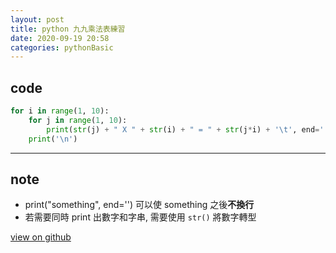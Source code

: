 ```yaml
---
layout: post
title: python 九九乘法表練習
date: 2020-09-19 20:58
categories: pythonBasic
---
```


## code

```python
for i in range(1, 10):
    for j in range(1, 10):
        print(str(j) + " X " + str(i) + " = " + str(j*i) + '\t', end='')
    print('\n')
```

***

## note

* print("something", end='') 可以使 something 之後**不換行**
* 若需要同時 print 出數字和字串, 需要使用 `str()` 將數字轉型

[view on github](https://github.com/vuncrychen/pythonBasic/blob/master/nnmt.py)
